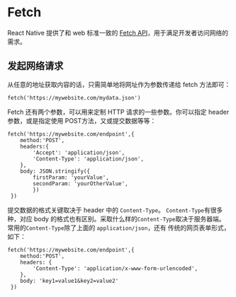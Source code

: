 # Fetch
React Native 提供了和 web 标准一致的 [Fetch API](https://developer.mozilla.org/en-US/docs/Web/API/Fetch_API)，用于满足开发者访问网络的需求。
## 发起网络请求
从任意的地址获取内容的话，只需简单地将网址作为参数传递给 fetch 方法即可：
```
fetch('https://mywebsite.com/mydata.json')
```
Fetch 还有两个参数，可以用来定制 HTTP 请求的一些参数。你可以指定 header 参数，或是指定使用 POST方法，又或提交数据等等：
```
fetch('https://mywebsite.com/endpoint',{
    method:'POST',
    headers:{
        'Accept': 'application/json',
        'Content-Type': 'application/json',
    },
    body: JSON.stringify({
        firstParam: 'yourValue',
        secondParam: 'yourOtherValue',
        })
 })
```
提交数据的格式关键取决于 header 中的 `Content-Type`。
`Content-Type`有很多种，对应 body 的格式也有区别。采取什么样的`Content-Type`取决于服务器端。
常用的`Content-Type`除了上面的 `application/json`，还有 传统的网页表单形式，如下：
```
fetch('https://mywebsite.com/endpoint',{
    method:'POST',
    headers: {
        'Content-Type': 'application/x-www-form-urlencoded',
    },
    body: 'key1=value1&key2=value2'
 })
```